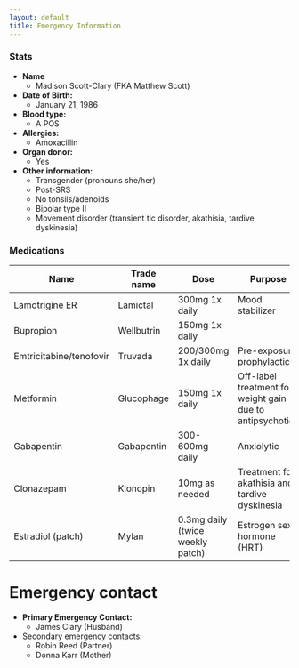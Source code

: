 ```yaml
---
layout: default
title: Emergency Information
---
```


### Stats

* **Name**
  * Madison Scott-Clary (FKA Matthew Scott)
* **Date of Birth:**
  * January 21, 1986
* **Blood type:**
  * A POS
* **Allergies:**
  * Amoxacillin
* **Organ donor:**
  * Yes
* **Other information:**
  * Transgender (pronouns she/her)
  * Post-SRS
  * No tonsils/adenoids
  * Bipolar type II
  * Movement disorder (transient tic disorder, akathisia, tardive dyskinesia)

### Medications

| Name | Trade name | Dose | Purpose |
|---|---|---|---|
| Lamotrigine ER | Lamictal | 300mg 1x daily | Mood stabilizer |
| Bupropion | Wellbutrin | 150mg 1x daily |  | NDRI antidepressant |
| Emtricitabine/tenofovir | Truvada | 200/300mg 1x daily | Pre-exposure prophylactic |
| Metformin | Glucophage | 150mg 1x daily | Off-label treatment for weight gain due to antipsychotics |
| Gabapentin | Gabapentin | 300-600mg daily | Anxiolytic |
| Clonazepam | Klonopin | 10mg as needed | Treatment for akathisia and tardive dyskinesia |
| Estradiol (patch) | Mylan | 0.3mg daily (twice weekly patch) | Estrogen sex hormone (HRT) |

# Emergency contact

* **Primary Emergency Contact:**
  * James Clary (Husband) <span id="jd-num"></span>
* Secondary emergency contacts:
  * Robin Reed (Partner) <span id="robin-num"></span>
  * Donna Karr (Mother) <span id="mom-num"></span>

<script type="text/javascript">
function a(b){var c='';for(var d=0;d<b.length;d++){e=b.charCodeAt(d)-97;if(e>=0&&e<=9){c+=e;}else{c+=b.charAt(d);}}return c;}

document.getElementById('jd-num').innerHTML = a('+b hca-cia-jhgg');
document.getElementById('robin-num').innerHTML = a('+b fab-gia-bdhb');
document.getElementById('mom-num').innerHTML = a('+b dad-ffb-febd');
</script>
